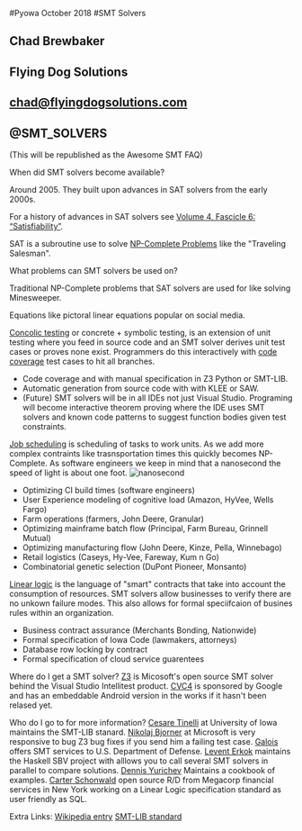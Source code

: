 #Pyowa October 2018
#SMT Solvers

## Chad Brewbaker
## Flying Dog Solutions
## chad@flyingdogsolutions.com
## @SMT\_SOLVERS

(This will be republished as the Awesome SMT FAQ)


When did SMT solvers become available?

Around 2005. They built upon advances in SAT solvers from the early 2000s.

For a history of advances in SAT solvers see [Volume 4, Fascicle 6: “Satisfiability”](https://www.amazon.com/Art-Computer-Programming-Fascicle-Satisfiability/dp/0134397606).

SAT is a subroutine use to solve [NP-Complete Problems](https://en.wikipedia.org/wiki/List_of_NP-complete_problems) like the "Traveling Salesman".

  


What problems can SMT solvers be used on?

Traditional NP-Complete problems that SAT solvers are used for like solving Minesweeper.

Equations like pictoral linear equations popular on social media. 

[Concolic testing](https://en.wikipedia.org/wiki/Concolic_testing) or concrete + symbolic testing, is an extension of unit testing where you feed in source code and an SMT solver derives unit test cases or proves none exist. Programmers do this interactively with [code coverage](https://en.wikipedia.org/wiki/Code_coverage) test cases to hit all branches.

* Code coverage and with manual specification in Z3 Python or SMT-LIB.
* Automatic generation from source code with with KLEE or SAW.
* (Future) SMT solvers will be in all IDEs not just Visual Studio. Programing will become interactive theorem proving where the IDE uses SMT solvers and known code patterns to suggest function bodies given test constraints.

[Job scheduling](https://en.wikipedia.org/wiki/Job_shop_scheduling) is scheduling of tasks to work units. As we add more complex contraints like trasnsportation times this quickly becomes NP-Complete. As software engineers we keep in mind that a nanosecond the speed of light is about one foot. ![nanosecond](http://ids.si.edu/ids/deliveryService?id=NMAH-AHB2011q00082)

* Optimizing CI build times (software engineers)
* User Experience modeling of cognitive load (Amazon, HyVee, Wells Fargo)
* Farm operations (farmers, John Deere, Granular)
* Optimizing mainframe batch flow (Principal, Farm Bureau, Grinnell Mutual)
* Optimizing manufacturing flow (John Deere, Kinze, Pella, Winnebago)
* Retail logistics (Caseys, Hy-Vee, Fareway, Kum n Go)
* Combinatorial genetic selection (DuPont Pioneer, Monsanto)    


[Linear logic](http://girard.perso.math.cnrs.fr/Synsem.pdf) is the language of "smart" contracts that take into account the consumption of resources. SMT solvers allow businesses to verify there are no unkown failure modes. This also allows for formal speciifcaion of busines rules within an organization.

* Business contract assurance (Merchants Bonding, Nationwide)
* Formal specification of Iowa Code (lawmakers, attorneys)
* Database row locking by contract
* Formal specification of cloud service guarentees

Where do I get a SMT solver?
[Z3](https://github.com/Z3Prover/z3) is Micosoft's open source SMT solver behind the Visual Studio Intellitest product.
[CVC4](https://cvc4.cs.stanford.edu/web/) is sponsored by Google and has an embeddable Android version in the works if it hasn't been relased yet.

Who do I go to for more information?
[Cesare Tinelli](http://homepage.cs.uiowa.edu/~tinelli/) at University of Iowa maintains the SMT-LIB stanard. 
[Nikolaj Bjorner](https://github.com/Z3Prover/z3test) at Microsoft is very responsive to bug Z3 bug fixes if you send him a failing test case.
[Galois](https://saw.galois.com) offers SMT services to U.S. Department of Defense.
[Levent Erkok](https://github.com/leventerkok) maintains the Haskell SBV project with alllows you to call several SMT solvers in parallel to compare solutions.
[Dennis Yurichev](https://yurichev.com/writings/SAT_SMT_by_example.pdf) Maintains a cookbook of examples. 
[Carter Schonwald](https://github.com/cartazio) open source R/D from Megacorp financial services in New York working on a Linear Logic specification standard as user friendly as SQL. 


Extra Links:
[Wikipedia entry](https://en.wikipedia.org/wiki/Satisfiability_modulo_theories)
[SMT-LIB standard](http://smtlib.cs.uiowa.edu)

